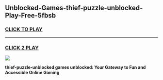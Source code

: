 
## Unblocked-Games-thief-puzzle-unblocked-Play-Free-5fbsb
<h3>
<a href="https://premium76.site?title=thief-puzzle-unblocked&ref=23A">CLICK TO PLAY</a></h3>
<hr>

<h3>
<a href="https://premium76.site?title=thief-puzzle-unblocked&ref=23A">CLICK 2 PLAY</a>
  
</h3>

<a href="https://premium76.site?title=thief-puzzle-unblocked&ref=23A"><img src="https://clearcache.store/games.png"></a>


**thief-puzzle-unblocked games unblocked: Your Gateway to Fun and Accessible Online Gaming**
